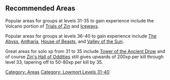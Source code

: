 ## Recommended Areas

Popular areas for groups at levels 31-35 to gain experience include the
Volcano portion of [Trials of Zin](:Category:_Trials_Of_Zin "wikilink")
and [Iceways](Iceways "wikilink").

Popular areas for groups at levels 36-40 to gain experience include [The
Abyss](:Category:_Abyss "wikilink"),
[Antharia](:Category:_Antharia "wikilink"), [House of
Beasts](:Category:_House_Of_Beasts "wikilink"), and [Valley of the
Sun](:Category:_Valley_Of_The_Sun "wikilink").

Great areas for solo xp from 31 to 35 include [Tower of the Ancient
Drow](:Category:_Tower_Of_The_Ancient_Drow "wikilink") and of course
[Zin's Hall of Oddities](:Category:_Zin's_Hall_Of_Oddities "wikilink")
still gives upwards of 200xp per kill through level 33, tapering off to
50-80xp per kill by 35.

[Category: Areas](Category:_Areas "wikilink") [Category: Lowmort Levels
31-40](Category:_Lowmort_Levels_31-40 "wikilink")
